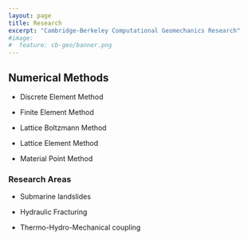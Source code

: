 ```yaml
---
layout: page
title: Research
excerpt: "Cambridge-Berkeley Computational Geomechanics Research"
#image:
#  feature: cb-geo/banner.png
---
```


## Numerical Methods

* Discrete Element Method

* Finite Element Method

* Lattice Boltzmann Method

* Lattice Element Method

* Material Point Method

### Research Areas

* Submarine landslides

* Hydraulic Fracturing

* Thermo-Hydro-Mechanical coupling

